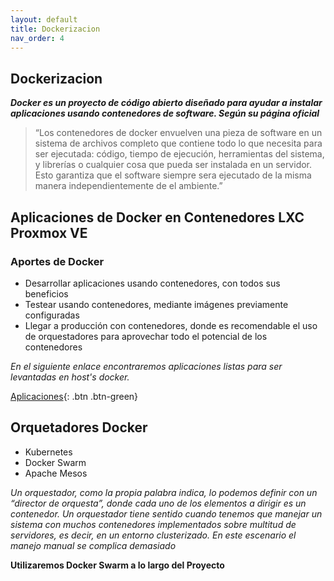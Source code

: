 ```yaml
---
layout: default
title: Dockerizacion
nav_order: 4
---
```


## Dockerizacion

**_Docker es un proyecto de código abierto diseñado para ayudar a instalar aplicaciones usando contenedores de software. Según su página oficial_**

>“Los contenedores de docker envuelven una pieza de software en un sistema de archivos completo que contiene todo lo que necesita para ser ejecutada: código, tiempo de ejecución, herramientas del sistema, y librerías o cualquier cosa que pueda ser instalada en un servidor. Esto garantiza que el software siempre sera ejecutado de la misma manera independientemente de el ambiente.”

## Aplicaciones de Docker en Contenedores LXC Proxmox VE

### Aportes de Docker

* Desarrollar aplicaciones usando contenedores, con todos sus beneficios
* Testear usando contenedores, mediante imágenes previamente configuradas
* Llegar a producción con contenedores, donde es recomendable el uso de orquestadores para aprovechar todo el potencial de los contenedores

_En el siguiente enlace encontraremos aplicaciones listas para ser levantadas en host's docker._

[Aplicaciones](https://github.com/Lucho00Cuba/Docker){: .btn .btn-green}

## Orquetadores Docker

* Kubernetes
* Docker Swarm
* Apache Mesos

_Un orquestador, como la propia palabra indica, lo podemos definir con un “director de orquesta”, donde cada uno de los elementos a dirigir es un contenedor. Un orquestador tiene sentido cuando tenemos que manejar un sistema con muchos contenedores implementados sobre multitud de servidores, es decir, en un entorno clusterizado. En este escenario el manejo manual se complica demasiado_

**Utilizaremos Docker Swarm a lo largo del Proyecto**
